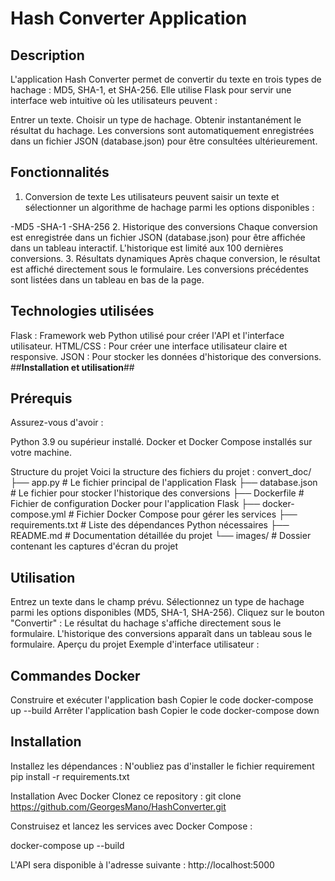 # Hash Converter Application #
## Description ##
L'application Hash Converter permet de convertir du texte en trois types de hachage : MD5, SHA-1, et SHA-256.
Elle utilise Flask pour servir une interface web intuitive où les utilisateurs peuvent :

Entrer un texte.
Choisir un type de hachage.
Obtenir instantanément le résultat du hachage.
Les conversions sont automatiquement enregistrées dans un fichier JSON (database.json) pour être consultées ultérieurement.

## Fonctionnalités ##
1. Conversion de texte
Les utilisateurs peuvent saisir un texte et sélectionner un algorithme de hachage parmi les options disponibles :

-MD5
-SHA-1
-SHA-256
2. Historique des conversions
Chaque conversion est enregistrée dans un fichier JSON (database.json) pour être affichée dans un tableau interactif.
L'historique est limité aux 100 dernières conversions.
3. Résultats dynamiques
Après chaque conversion, le résultat est affiché directement sous le formulaire.
Les conversions précédentes sont listées dans un tableau en bas de la page.
## Technologies utilisées ##

Flask : Framework web Python utilisé pour créer l'API et l'interface utilisateur.
HTML/CSS : Pour créer une interface utilisateur claire et responsive.
JSON : Pour stocker les données d'historique des conversions.
##**Installation et utilisation**##
## Prérequis ##
Assurez-vous d'avoir :

Python 3.9 ou supérieur installé.
Docker et Docker Compose installés sur votre machine.

Structure du projet
Voici la structure des fichiers du projet :
convert_doc/
├── app.py              # Le fichier principal de l'application Flask
├── database.json       # Le fichier pour stocker l'historique des conversions
├── Dockerfile          # Fichier de configuration Docker pour l'application Flask
├── docker-compose.yml  # Fichier Docker Compose pour gérer les services
├── requirements.txt    # Liste des dépendances Python nécessaires
├── README.md           # Documentation détaillée du projet
└── images/             # Dossier contenant les captures d'écran du projet

## Utilisation ##
Entrez un texte dans le champ prévu.
Sélectionnez un type de hachage parmi les options disponibles (MD5, SHA-1, SHA-256).
Cliquez sur le bouton "Convertir" :
Le résultat du hachage s'affiche directement sous le formulaire.
L'historique des conversions apparaît dans un tableau sous le formulaire.
Aperçu du projet
Exemple d'interface utilisateur :

## Commandes Docker ##
Construire et exécuter l'application
bash
Copier le code
docker-compose up --build
Arrêter l'application
bash
Copier le code
docker-compose down

## Installation ##
Installez les dépendances :
N'oubliez pas d'installer le fichier requirement 
pip install -r requirements.txt

Installation
Avec Docker
Clonez ce repository :
git clone https://github.com/GeorgesMano/HashConverter.git

Construisez et lancez les services avec Docker Compose :

docker-compose up --build

L'API sera disponible à l'adresse suivante : http://localhost:5000